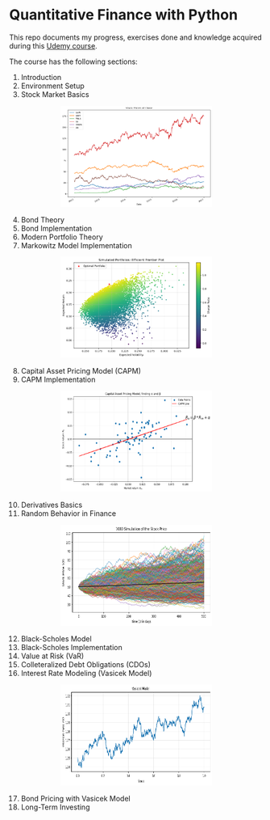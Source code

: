 # Quantitative Finance with Python

This repo documents my progress, exercises done and knowledge acquired during this [Udemy course](https://www.udemy.com/course/quantitative-finance-algorithmic-trading-in-python/).

The course has the following sections:
1. Introduction
2. Environment Setup
3. Stock Market Basics
<p align="center">
<img src="images/stocks.png" width="300" height="200" />
</p>

4. Bond Theory
5. Bond Implementation
6. Modern Portfolio Theory
7. Markowitz Model Implementation
<p align="center">
<img src="images/markowitz.png" width="300" height="200" />
</p>

8. Capital Asset Pricing Model (CAPM)
9. CAPM Implementation
<p align="center">
<img src="images/capm.png" width="300" height="200" />
</p>

10. Derivatives Basics
11. Random Behavior in Finance
<p align="center">
<img src="images/random_walk.png" width="300" height="200" />
</p>

12. Black-Scholes Model
13. Black-Scholes Implementation
14. Value at Risk (VaR)
15. Colleteralized Debt Obligations (CDOs)
16. Interest Rate Modeling (Vasicek Model)
<p align="center">
<img src="images/vasicek.png" width="300" height="200" />
</p>

17. Bond Pricing with Vasicek Model
18. Long-Term Investing